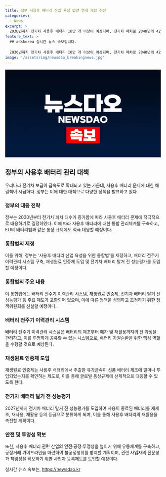 ```yaml
---
title: 정부 사용후 배터리 산업 육성 법안 연내 제정 추진
categories:
  - News
excerpt: >
  2030년까지 전기차 사용후 배터리 10만 개 이상이 예상되며, 전기차 폐차로 2040년에 4227만 대의 사용후 배터리가 발생할 것으로 전망된다. 정부는 이에 대응하고자 사용후 배터리 통합 관리체계를 구축하고, 새로운 시장 형성을 위해 법과 제도를 마련하고자 한다. 이를 통해 사용후 배터리 관리를 고도화하고, 재생 및 재활용을 촉진할 예정이다. 또한, 배터리 전주기 이력관리 시스템을 구축하고, 재생원료 인증제 도입 등을 통해 사용후 배터리 산업을 육성하고, 글로벌 통상규제에 대비할 방침이다.
feature_text: >
  ## adskorea 실시간 뉴스 속보입니다.

  2030년까지 전기차 사용후 배터리 10만 개 이상이 예상되며, 전기차 폐차로 2040년에 4227만 대의 사용후 배터리가 발생할 것으로 전망된다. 정부는 이에 대응하고자 사용후 배터리 통합 관리체계를 구축하고, 새로운 시장 형성을 위해 법과 제도를 마련하고자 한다. 이를 통해 사용후 배터리 관리를 고도화하고, 재생 및 재활용을 촉진할 예정이다. 또한, 배터리 전주기 이력관리 시스템을 구축하고, 재생원료 인증제 도입 등을 통해 사용후 배터리 산업을 육성하고, 글로벌 통상규제에 대비할 방침이다.
image: '/assets/img/newsdao_breakingnews.jpg'
---
```


<p><img src="/assets/img/newsdao_breakingnews.jpg" alt="adskorea 속보" /></p>

<h2 data-ke-size="size26">정부의 사용후 배터리 관리 대책</h2>

<p data-ke-size="size16">우리나라 전기차 보급이 급속도로 확대되고 있는 가운데, 사용후 배터리 문제에 대한 해결책이 시급하다. 정부는 이에 대한 대책으로 다양한 정책을 발표하고 있다.</p>

<h3 data-ke-size="size24">정부의 대응 전략</h3>

<p data-ke-size="size16">정부는 2030년부터 전기차 폐차 대수가 증가함에 따라 사용후 배터리 문제에 적극적으로 대응하기로 결정하였다. 이에 따라 사용후 배터리에 대한 통합 관리체계를 구축하고, EU의 배터리법과 같은 통상 규제에도 적극 대응할 예정이다.</p>

<h3 data-ke-size="size24">통합법의 제정</h3>

<p data-ke-size="size16">이를 위해, 정부는 '사용후 배터리 산업 육성을 위한 통합법'을 제정하고, 배터리 전주기 이력관리 시스템 구축, 재생원료 인증제 도입 및 전기차 배터리 탈거 전 성능평가를 도입할 예정이다.</p>

<h3 data-ke-size="size24">통합법의 주요 내용</h3>

<p data-ke-size="size16">이 통합법에는 배터리 전주기 이력관리 시스템, 재생원료 인증제, 전기차 배터리 탈거 전 성능평가 등 주요 제도가 포함되어 있으며, 이에 따른 정책을 심의하고 조정하기 위한 정책위원회를 신설할 예정이다.</p>

<h3 data-ke-size="size24">배터리 전주기 이력관리 시스템</h3>

<p data-ke-size="size16">배터리 전주기 이력관리 시스템은 배터리의 제조부터 폐차 및 재활용까지의 전 과정을 관리하고, 이를 투명하게 공유할 수 있는 시스템으로, 배터리 자원순환을 위한 핵심 역할을 수행할 것으로 예상된다.</p>

<h3 data-ke-size="size24">재생원료 인증제 도입</h3>

<p data-ke-size="size16">재생원료 인증제는 사용후 배터리에서 추출한 유가금속이 신품 배터리 제조에 얼마나 투입되었는지를 확인하는 제도로, 이를 통해 글로벌 통상규제에 선제적으로 대응할 수 있도록 한다.</p>

<h3 data-ke-size="size24">전기차 배터리 탈거 전 성능평가</h3>

<p data-ke-size="size16">2027년까지 전기차 배터리 탈거 전 성능평가를 도입하여 사용이 종료된 배터리를 재제조, 재사용, 재활용 등의 등급으로 분류하게 되며, 이를 통해 사용후 배터리의 재활용을 촉진할 계획이다.</p>

<h3 data-ke-size="size24">안전 및 투명성 확보</h3>

<p data-ke-size="size16">또한, 사용후 배터리 관련 산업의 안전·공정·투명성을 높이기 위해 유통체계를 구축하고, 공정거래 가이드라인을 마련하여 불공정행위를 방지할 계획이며, 관련 사업자의 전문성과 책임성을 확보하기 위한 사업자 등록제도를 도입할 예정이다.</p>
실시간 뉴스 속보는, <a href="https://newsdao.kr" rel="dofollow">https://newsdao.kr</a>


